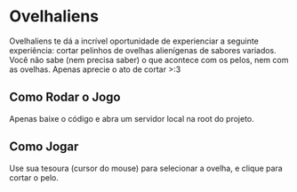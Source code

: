 # Ovelhaliens

Ovelhaliens te dá a incrível oportunidade de experienciar a seguinte experiência: cortar pelinhos de ovelhas alienígenas de sabores variados. Você não sabe (nem precisa saber) o que acontece com os pelos, nem com as ovelhas. Apenas aprecie o ato de cortar >:3

## Como Rodar o Jogo

Apenas baixe o código e abra um servidor local na root do projeto.

## Como Jogar

Use sua tesoura (cursor do mouse) para selecionar a ovelha, e clique para cortar o pelo.
